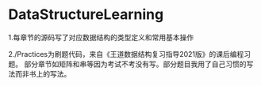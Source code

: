 # DataStructureLearning

1.每章节的源码写了对应数据结构的类型定义和常用基本操作


2./Practices为刷题代码，来自《王道数据结构复习指导2021版》的课后编程习题。
部分章节如矩阵和串等因为考试不考没有写。部分题目我用了自己习惯的写法而非书上的写法。
